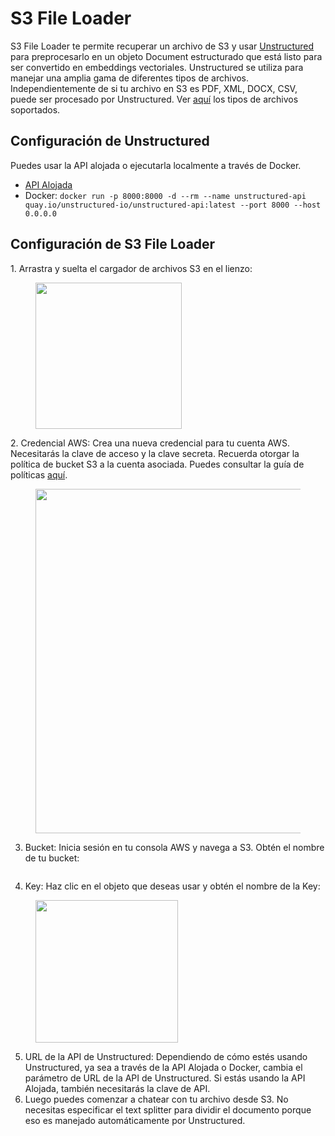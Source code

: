 # S3 File Loader

S3 File Loader te permite recuperar un archivo de S3 y usar [Unstructured](https://unstructured.io/) para preprocesarlo en un objeto Document estructurado que está listo para ser convertido en embeddings vectoriales. Unstructured se utiliza para manejar una amplia gama de diferentes tipos de archivos. Independientemente de si tu archivo en S3 es PDF, XML, DOCX, CSV, puede ser procesado por Unstructured. Ver [aquí](https://unstructured-io.github.io/unstructured/api.html#supported-file-types) los tipos de archivos soportados.

## Configuración de Unstructured

Puedes usar la API alojada o ejecutarla localmente a través de Docker.

* [API Alojada](https://unstructured-io.github.io/unstructured/api.html)
* Docker: `docker run -p 8000:8000 -d --rm --name unstructured-api quay.io/unstructured-io/unstructured-api:latest --port 8000 --host 0.0.0.0`

## Configuración de S3 File Loader

1\. Arrastra y suelta el cargador de archivos S3 en el lienzo:

<figure><img src="../../../.gitbook/assets/image--71-.png" alt="" width="234"><figcaption></figcaption></figure>

2\. Credencial AWS: Crea una nueva credencial para tu cuenta AWS. Necesitarás la clave de acceso y la clave secreta. Recuerda otorgar la política de bucket S3 a la cuenta asociada. Puedes consultar la guía de políticas [aquí](https://docs.aws.amazon.com/AmazonRDS/latest/AuroraUserGuide/AuroraMySQL.Integrating.Authorizing.IAM.S3CreatePolicy.html).

<figure><img src="../../../.gitbook/assets/image--72-.png" alt="" width="551"><figcaption></figcaption></figure>

3. Bucket: Inicia sesión en tu consola AWS y navega a S3. Obtén el nombre de tu bucket:&#x20;

<figure><img src="../../../.gitbook/assets/image--73-.png" alt=""><figcaption></figcaption></figure>

4. Key: Haz clic en el objeto que deseas usar y obtén el nombre de la Key:

<figure><img src="../../../.gitbook/assets/image--75-.png" alt="" width="228"><figcaption></figcaption></figure>

5. URL de la API de Unstructured: Dependiendo de cómo estés usando Unstructured, ya sea a través de la API Alojada o Docker, cambia el parámetro de URL de la API de Unstructured. Si estás usando la API Alojada, también necesitarás la clave de API.
6. Luego puedes comenzar a chatear con tu archivo desde S3. No necesitas especificar el text splitter para dividir el documento porque eso es manejado automáticamente por Unstructured.

<figure><img src="../../../.gitbook/assets/screely-1698767992182.png" alt=""><figcaption></figcaption></figure>

